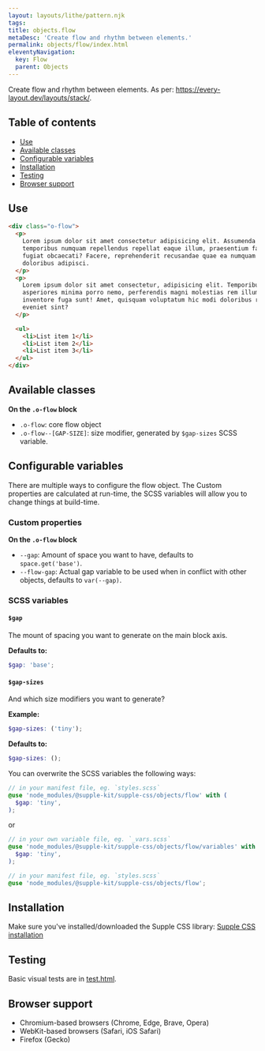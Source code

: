 ```yaml
---
layout: layouts/lithe/pattern.njk
tags:
title: objects.flow
metaDesc: 'Create flow and rhythm between elements.'
permalink: objects/flow/index.html
eleventyNavigation:
  key: Flow
  parent: Objects
---
```


Create flow and rhythm between elements. As per: https://every-layout.dev/layouts/stack/.

## Table of contents

- [Use](#use)
- [Available classes](#available-classes)
- [Configurable variables](#configurable-variables)
- [Installation](#installation)
- [Testing](#testing)
- [Browser support](#browser-support)

## Use

```html
<div class="o-flow">
  <p>
    Lorem ipsum dolor sit amet consectetur adipisicing elit. Assumenda
    temporibus numquam repellendus repellat eaque illum, praesentium facere iure
    fugiat obcaecati? Facere, reprehenderit recusandae quae ea numquam id ut
    doloribus adipisci.
  </p>
  <p>
    Lorem ipsum dolor sit amet consectetur, adipisicing elit. Temporibus
    asperiores minima porro nemo, perferendis magni molestias rem illum,
    inventore fuga sunt! Amet, quisquam voluptatum hic modi doloribus rerum
    eveniet sint?
  </p>

  <ul>
    <li>List item 1</li>
    <li>List item 2</li>
    <li>List item 3</li>
  </ul>
</div>
```

## Available classes

**On the `.o-flow` block**

- `.o-flow`: core flow object
- `.o-flow--[GAP-SIZE]`: size modifier, generated by `$gap-sizes` SCSS variable.

## Configurable variables

There are multiple ways to configure the flow object. The Custom properties are calculated at run-time, the SCSS variables will allow you to change things at build-time.

### Custom properties

**On the `.o-flow` block**

- `--gap`: Amount of space you want to have, defaults to `space.get('base')`.
- `--flow-gap`: Actual gap variable to be used when in conflict with other objects, defaults to `var(--gap)`.

### SCSS variables

#### `$gap`

The mount of spacing you want to generate on the main block axis.

**Defaults to:**

```scss
$gap: 'base';
```

#### `$gap-sizes`

And which size modifiers you want to generate?

**Example:**

```scss
$gap-sizes: ('tiny');
```

**Defaults to:**

```scss
$gap-sizes: ();
```

You can overwrite the SCSS variables the following ways:

```scss
// in your manifest file, eg. `styles.scss`
@use 'node_modules/@supple-kit/supple-css/objects/flow' with (
  $gap: 'tiny',
);
```

or

```scss
// in your own variable file, eg. `_vars.scss`
@use 'node_modules/@supple-kit/supple-css/objects/flow/variables' with (
  $gap: 'tiny',
);

// in your manifest file, eg. `styles.scss`
@use 'node_modules/@supple-kit/supple-css/objects/flow';
```

## Installation

Make sure you've installed/downloaded the Supple CSS library: [Supple CSS installation](../../#installation)

## Testing

Basic visual tests are in [test.html](https://supple-kit.github.io/supple-css/objects/flow/test.html).

## Browser support

- Chromium-based browsers (Chrome, Edge, Brave, Opera)
- WebKit-based browsers (Safari, iOS Safari)
- Firefox (Gecko)

